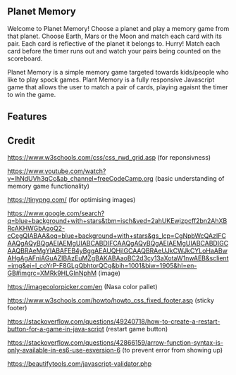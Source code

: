 ## Planet Memory

Welcome to Planet Memory! Choose a planet and play a memory game from that planet. Choose Earth, Mars or the Moon and match each card with its pair. Each card is reflective of the planet it belongs to. Hurry! Match each card before the timer runs out and watch your pairs being counted on the scoreboard. 

Planet Memory is a simple memory game targeted towards kids/people who like to play spock games. Plant Memory is a fully responsive Javascript game that allows the user to match a pair of cards, playing agaisnt the timer to win the game. 


## Features

## Credit

https://www.w3schools.com/css/css_rwd_grid.asp (for reponsivness)

https://www.youtube.com/watch?v=lhNdUVh3qCc&ab_channel=freeCodeCamp.org (basic understanding of memory game functionality)

https://tinypng.com/ (for optimising images)

https://www.google.com/search?q=blue+background+with+stars&tbm=isch&ved=2ahUKEwjzpcff2bn2AhXBRcAKHWGbAqoQ2-cCegQIABAA&oq=blue+background+with+stars&gs_lcp=CgNpbWcQAzIFCAAQgAQyBQgAEIAEMgUIABCABDIFCAAQgAQyBQgAEIAEMgUIABCABDIGCAAQBRAeMgYIABAFEB4yBggAEAUQHjIGCAAQBRAeUJkCWJkCYLoHaABwAHgAgAFniAGuAZIBAzEuMZgBAKABAaoBC2d3cy13aXotaW1nwAEB&sclient=img&ei=l_coYrP-F8GLgQbhtorQCg&bih=1001&biw=1905&hl=en-GB#imgrc=XMRk9HLGInNphM (image)

https://imagecolorpicker.com/en (Nasa color pallet)

https://www.w3schools.com/howto/howto_css_fixed_footer.asp (sticky footer)

https://stackoverflow.com/questions/49240718/how-to-create-a-restart-button-for-a-game-in-java-script (restart game button)

https://stackoverflow.com/questions/42866159/arrow-function-syntax-is-only-available-in-es6-use-esversion-6 (to prevent error from showing up)

https://beautifytools.com/javascript-validator.php